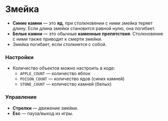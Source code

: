# Змейка

- **Синие камни** — это **яд**, при столкновении с ними змейка теряет длину. Если длина змейки становится равной нулю, она погибает.
- **Белые камни** — это обычные **каменные препятствия**. Столкновение с ними также приводит к смерти змейки.
- Змейка погибает, если столкнется с собой.

### Настройки

- Количество объектов можно настроить в коде:
  - `APPLE_COUNT` — количество яблок
  - `POISON_COUNT` — количество ядов (синих камней)
  - `STONE_COUNT` — количество камней (белых)

### Управление

- **Стрелки** — движение змейки.
- **Esc** — пауза/выход из игры.
